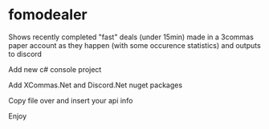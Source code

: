 # fomodealer
Shows recently completed "fast" deals (under 15min) made in a 3commas paper account as they happen (with some occurence statistics) and outputs to discord

Add new c# console project

Add XCommas.Net and Discord.Net nuget packages

Copy file over and insert your api info

Enjoy

